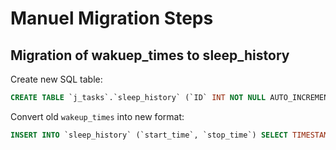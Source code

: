 # Manuel Migration Steps

## Migration of wakuep_times to sleep_history
Create new SQL table:
```sql
CREATE TABLE `j_tasks`.`sleep_history` (`ID` INT NOT NULL AUTO_INCREMENT , `start_time` TIMESTAMP NOT NULL , `stop_time` timestamp NULL DEFAULT NULL, PRIMARY KEY (`ID`)) ENGINE = InnoDB;
```

Convert old `wakeup_times` into new format:
```sql
INSERT INTO `sleep_history` (`start_time`, `stop_time`) SELECT TIMESTAMP(a.date, a.time) as start_time, TIMESTAMP(b.date, b.time) as stop_time FROM `wakeup_times` as a JOIN wakeup_times as b on a.date = DATE_SUB(b.date, INTERVAL 1 DAY) WHERE a.wake_up = 0 AND b.wake_up = 1 GROUP BY a.date, b.date ORDER BY a.date ASC;
```

